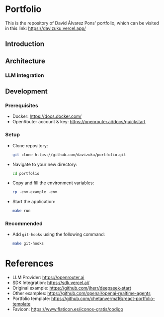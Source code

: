 # Portfolio

This is the repository of David Álvarez Pons' portfolio, which can be visited in this link: https://davizuku.vercel.app/

## Introduction

## Architecture

### LLM integration

## Development

### Prerequisites
- Docker: https://docs.docker.com/
- OpenRouter account & key: https://openrouter.ai/docs/quickstart

### Setup

- Clone repository:
  ```bash
  git clone https://github.com/davizuku/portfolio.git
  ```
- Navigate to your new directory:
  ```bash
  cd portfolio
  ```
- Copy and fill the environment variables:
  ```bash
  cp .env.example .env
  ```
- Start the application:
  ```bash
  make run
  ```

### Recommended
- Add `git-hooks` using the following command:
  ```bash
  make git-hooks
  ```

# References
- LLM Provider: https://openrouter.ai
- SDK Integration: https://sdk.vercel.ai/
- Original example: https://github.com/jherr/deepseek-start
- Other examples: https://github.com/openai/openai-realtime-agents
- Portfolio template: https://github.com/chetanverma16/react-portfolio-template
- Favicon: https://www.flaticon.es/iconos-gratis/codigo
